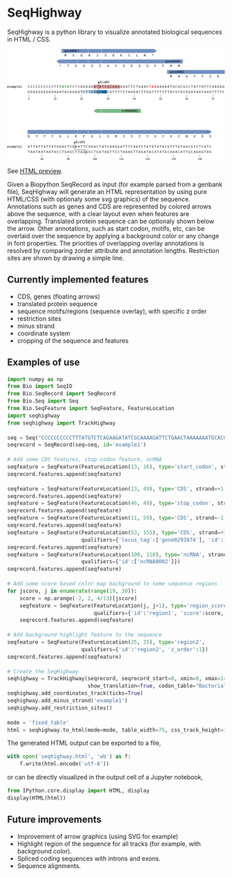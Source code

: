 # SeqHighway

SeqHighway is a python library to visualize annotated biological sequences in HTML / CSS.

![](example/seqhighway.html.pdf.png)

See [HTML preview](https://htmlpreview.github.io/?https://github.com/webermarcolivier/seqhighway/blob/master/example/seqhighway.html).

Given a Biopython SeqRecord as input (for example parsed from a genbank file), SeqHighway will generate an HTML representation by using pure HTML/CSS (with optionaly some svg graphics) of the sequence. Annotations such as genes and CDS are represented by colored arrows above the sequence, with a clear layout even when features are overlapping. Translated protein sequence can be optionaly shown below the arrow. Other annotations, such as start codon, motifs, etc, can be overlaid over the sequence by applying a background color or any change in font properties. The priorities of overlapping overlay annotations is resolved by comparing zorder attribute and annotation lengths. Restriction sites are shown by drawing a simple line.

## Currently implemented features

- CDS, genes (floating arrows)
- translated protein sequence
- sequence motifs/regions (sequence overlay), with specific z order
- restriction sites
- minus strand
- coordinate system
- cropping of the sequence and features

## Examples of use

```python
import numpy as np
from Bio import SeqIO
from Bio.SeqRecord import SeqRecord
from Bio.Seq import Seq
from Bio.SeqFeature import SeqFeature, FeatureLocation
import seqhighway
from seqhighway import TrackHighway

seq = Seq("CCCCCCCCCCTTTATGTCTCAGAAGATATCGCAAAAGATTCTGAACTAAAAAAATGCACGCCTATTATTCAAAAGATTATTATTATGGACTCGAATTCGGACTATCAAGGATTTCAATCTATGTATACGTTTGTAACGTCTCATCTAGCTCCTAGATTT")
seqrecord = SeqRecord(seq=seq, id='example1')

# Add some CDS features, stop codon feature, ncRNA
seqfeature = SeqFeature(FeatureLocation(13, 16), type='start_codon', strand=+1)
seqrecord.features.append(seqfeature)

seqfeature = SeqFeature(FeatureLocation(13, 49), type='CDS', strand=+1, qualifiers={'locus_tag':'gene0001'})
seqrecord.features.append(seqfeature)
seqfeature = SeqFeature(FeatureLocation(46, 49), type='stop_codon', strand=+1)
seqrecord.features.append(seqfeature)
seqfeature = SeqFeature(FeatureLocation(11, 59), type='CDS', strand=-1, qualifiers={'id':'gene0345'})
seqrecord.features.append(seqfeature)
seqfeature = SeqFeature(FeatureLocation(53, 155), type='CDS', strand=+1,
                        qualifiers={'locus_tag':['gene0293874'], 'id':['gene0002']})
seqrecord.features.append(seqfeature)
seqfeature = SeqFeature(FeatureLocation(100, 118), type='ncRNA', strand=-1,
                        qualifiers={'id':['ncRNA0002']})
seqrecord.features.append(seqfeature)

# Add some score based color map background to some sequence regions
for jscore, j in enumerate(range(19, 30)):
    score = np.arange(-2, 2, 4/13)[jscore]
    seqfeature = SeqFeature(FeatureLocation(j, j+1), type='region_score', strand=-1,
                            qualifiers={'id':'region1', 'score':score, 'z_order':2})
    seqrecord.features.append(seqfeature)

# Add background highlight feature to the sequence
seqfeature = SeqFeature(FeatureLocation(25, 35), type='region2',
                        qualifiers={'id':'region2', 'z_order':1})
seqrecord.features.append(seqfeature)

# Create the SeqHighway
seqhighway = TrackHighway(seqrecord, seqrecord_start=0, xmin=0, xmax=145,
                          show_translation=True, codon_table="Bacterial")
seqhighway.add_coordinates_track(ticks=True)
seqhighway.add_minus_strand('example1')
seqhighway.add_restriction_sites()

mode = 'fixed_table'
html = seqhighway.to_html(mode=mode, table_width=75, css_track_height=1, css_seq_colwidth=0.67, css_base_fontsize=1, css_units='rem')
```

The generated HTML output can be exported to a file,

```python
with open('seqhighway.html', 'wb') as f:
    f.write(html.encode('utf-8'))
```

or can be directly visualized in the output cell of a Jupyter notebook,

```python
from IPython.core.display import HTML, display
display(HTML(html))
```

## Future improvements

- Improvement of arrow graphics (using SVG for example)
- Highlight region of the sequence for all tracks (for example, with background color).
- Spliced coding sequences with introns and exons.
- Sequence alignments.